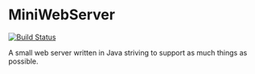 MiniWebServer
=============

[![Build Status](https://travis-ci.org/wwwiiilll/MiniWebServer.png?branch=master)](https://travis-ci.org/wwwiiilll/MiniWebServer)

A small web server written in Java striving to support as much things as possible.
